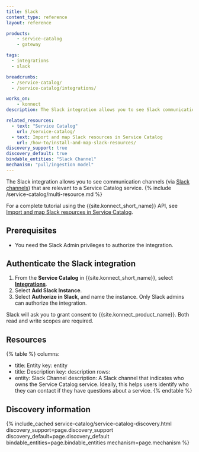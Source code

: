 ```yaml
---
title: Slack
content_type: reference
layout: reference

products:
    - service-catalog
    - gateway

tags:
  - integrations
  - slack

breadcrumbs:
  - /service-catalog/
  - /service-catalog/integrations/

works_on:
    - konnect
description: The Slack integration allows you to see Slack communication channels that are relevant to a Service Catalog service.

related_resources:
  - text: "Service Catalog"
    url: /service-catalog/
  - text: Import and map Slack resources in Service Catalog
    url: /how-to/install-and-map-slack-resources/
discovery_support: true
discovery_default: true
bindable_entities: "Slack Channel"
mechanism: "pull/ingestion model"
---
```



The Slack integration allows you to see communication channels (via [Slack channels](https://slack.com/help/articles/360017938993-What-is-a-channel)) that are relevant to a Service Catalog service.
{% include /service-catalog/multi-resource.md %}

For a complete tutorial using the {{site.konnect_short_name}} API, see [Import and map Slack resources in Service Catalog](/how-to/install-and-map-slack-resources/).

## Prerequisites

* You need the Slack Admin privileges to authorize the integration.

## Authenticate the Slack integration

1. From the **Service Catalog** in {{site.konnect_short_name}}, select **[Integrations](https://cloud.konghq.com/us/service-catalog/integrations)**.
2. Select **Add Slack Instance**.
3. Select **Authorize in Slack**, and name the instance.
   Only Slack admins can authorize the integration.

Slack will ask you to grant consent to {{site.konnect_product_name}}. Both read and write scopes are required.

## Resources

<!--vale off-->
{% table %}
columns:
  - title: Entity
    key: entity
  - title: Description
    key: description
rows:
  - entity: Slack Channel 
    description: 
       A Slack channel that indicates who owns the Service Catalog service. Ideally, this helps users identify who they can contact if they have questions about a service.
{% endtable %}
<!--vale on-->

## Discovery information

<!-- vale off-->

{% include_cached service-catalog/service-catalog-discovery.html 
   discovery_support=page.discovery_support
   discovery_default=page.discovery_default
   bindable_entities=page.bindable_entities
   mechanism=page.mechanism %}

<!-- vale on-->
